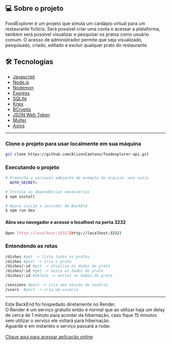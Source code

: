## 💻 Sobre o projeto
FoodExplorer é um projeto que simula um cardápio virtual para um restaurante fictício.
Será possivel criar uma conta e acessar a plataforma, também será possivel visualizar e pesquisar os pratos como usuário comum. 
O acesso de administrador permite que seja visualizado, pesquisado, criado, editado e excluir qualquer prato do restaurante.

## 🛠 Tecnologias
- [Javascript](https://developer.mozilla.org/pt-BR/docs/Web/JavaScript)
- [Node.js](https://nodejs.org/en/)
- [Nodemon](https://nodemon.io/)
- [Express](https://expressjs.com)
- [SQLite](https://www.sqlite.org/index.html)
- [Knex](https://knexjs.org/)
- [BCryptjs](https://www.npmjs.com/package/bcryptjs)
- [JSON Web Token](https://www.npmjs.com/package/jsonwebtoken)
- [Multer](https://www.npmjs.com/package/multer)
- [Axios](https://www.npmjs.com/package/axios)
  
______
### Clone o projeto para usar localmente em sua máquina
```bash
git clone https://github.com/AlizonCaetano/foodexplorer-api.git
```

### Executando o projeto
```bash
# Preencha a variavel ambiente de exemplo do arquivo .env vazio
  AUTH_SECRET=

# Instale as dependências necessárias
$ npm install

# Agora inicie o servidor do BackEnd
$ npm run dev
```
#### Abra seu navegador e acesse o localhost na porta 3232
```bash
Open [http://localhost:3232](http://localhost:3232)
```

###  Entendendo as rotas

```bash
/dishes #get -> lista todos os pratos
/dishes #post -> cria o prato
/dishes/:id #put -> atualiza os dados do prato
/dishes/:id #get -> busca os dados do prato
/dishes/:id #delete -> exclui os dados do prato

/sessions #post -> cria uma sessão de usuário
/users  #post -> cria um usuário
```

_________
Este BackEnd foi hospedado diretamente no Render. 
<br>
O Render é um serviço gratuíto então é normal que ao utilizar haja um delay de cerca de 1 minuto para acordar da hibernação, caso fique 15 minutos sem utilizar o serviço ele voltará para hibernação.
<br>
Aguarde e em instantes o serviço passará a rodar.
<br>
<br>
[Clique aqui para acessar aplicação online](https://beta-foodexplorer.netlify.app/)
